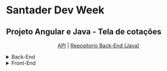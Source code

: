 # Santader Dev Week

## Projeto Angular e Java - Tela de cotações

<p align="center">
<a href="https://lcds-cotacoes-santander.herokuapp.com/cotacoes/swagger-ui.html" target="_blank">API</a>
| <a href="https://github.com/lcds90/cotacoes-santander-java" target="_blank">Repositorio Back-End (Java)</a>
</p>

<details>
    <summary>Back-End</summary>
    <div>
    <p>
        Foi utilizado o site <a href="https://start.spring.io/" target="_blank" rel="noopener noreferrer">Spring Initializr</a><br>
        Ele oferece um template pronto para começar um projeto com o Maven.<br>
        O package name define as estruturas de pastas. <br>
        Foi utilizado a depedencies Spring Web, para facilitar na criação de endpoints REST. <br>
        O arquivo JAR (Java ARchive) é projeto compilado. <br>
        Deploy será no heroku, pois tem integração direta com heroku.
    </p>
    <p>
    Estrutura do projeto
    <ul>
        <li>
            src = source <br>
            <ul>
                <li>
                    main = Todos os arquivos da aplicação estão centralizados aqui. <br>
                    <ul>
                        <li>java = a classe main junto com o nome do pacote inicializa a aplicacao</li>
                        <li>resources = recursos da aplicaćão que sao utilizadas, trocamos a extensão do arquivo application de <del>properties</del> para <strong>yml</strong> para melhor visualizacão da estrutura</li>
                    </ul>
                </li>
                <li>test = Todos os testes de unidades estarão presentes nesta pasta.</li>
            </ul>
        </li>
    </ul>
    </p>
    <p>
    Um fator muito importante da utilizacao do spring, é justamente que ele facilita muitas necessidades do dia a dia do desenvolvimento, sem ter que estar reinventando a roda
    </p>
    <p>
    O maven é uma ferramenta que fica responsável pelo gerenciamento das depedências na aplicacão <br>
    Grande parte das bibliotecas estão disponíveis no site Maven Repository
    </p>
    <p>
    <h2>Objetivos</h2>
    <ol>
        <li>Aprender REST / API / JSON</li>
        <li>Criar camada de Controller</li>
        <li>Criar API's</li>
        <li>Documentar API com OPEN API</li>
    </ol>
    <ul>
        <li>A sigla REST vem de <em>Representational State Transfer</em>, é uma definićão de características fundamentais para construcã́o de aplicacões web com boas práticas.</li>
        <li>
            A sigla API vem de <em>Application Programming Interface</em>, são conjunto de rotinas e padrões estabelecidos por uma aplicaćão, é onde o front-end faz as requisićões para o back-end <br>
            <ul>
                <li><strong>GET</strong>: Obter recurso</li>
                <li><strong>POST</strong>: Criar recurso</li>
                <li><strong>PUT</strong>: Atualizar recurso</li>
                <li><strong>DELETE</strong>: Remover recurso</li>
            </ul>
        Toda resposta dos métodos HTTP são retornados com o Code Response
            <ul>
                <li><strong>1XX</strong>: Informaćões Gerais</li>
                <li><strong>2XX</strong>: Sucesso</li>
                <li><strong>3XX</strong>: Redirecionamento</li>
                <li><strong>4XX</strong>: Erros relacionados ao dados no lado servidor ou cliente</li>
                <li><strong>5XX</strong>: Erro no servidor</li>
            </ul>
        </li>    
        <li>
            <strong>JSON</strong>: Forma genérica de troca de informaćões/dados entre sistemas.
        </li>
        </ul>
    </p>
    <p>Utilizamos o controller para divisão de camadas e responsabilidades</p>
    <p>Antes de criar o endpoint, mapeie a camada do model para abstrair objetos do mundo real, no caso da aplicaćão seria "stock"<br>
    No mapeamento do model criamos o <strong>DTO</strong>: Data Transfer Object </p>
    <p>Um arquivo Bean é inicializado junto com o Main quando há anotaćão @Bean</p>
    <p>Para o Swagger UI, acessar o link http://localhost:8080/cotacoes/swagger-ui/</p>
    <h2>Docker</h2>
    <p>
        Docker é uma ferramenta que trabalha com containers, compartilha recursos de maquina e cria um mini sistema de pastas, uma maquina apartada dentro do root. Consegue trabalhar com dinamismo, subir microservićos, trabalhar com muitas requisićòes, balanceamento de carga e escalabilidade.
        <ul>
            <li><a href="https://docs.docker.com/" target="_blank">Docker Docs</a> </li>
            <li><a target="_blank" href="hub.docker.com">Hub Docker</a></li>
        </ul>
    </p>
    <p>
        A entidade é o banco de dados refletido na aplicaćão back-end
    </p>
    <p>
        <i>DTO</i>: Possui a responsabilidade de se comunicar com o lado de quem está solicitando a informaćão fazendo uma requisićão
    </p>
    <p>
        <i>Repository</i>: Camada responsavel com a interaćão do banco de dados. Onde ocorre operaćòes de get, post, put e delete.
    </p>
    <p>
        <i>Service</i>: Determina o que será chamado com a requisićão, é a camada intermediária e cuida da regra de negócio da aplicaćão.
    </p>
    <p>
        <i>Mapper</i>: Não há como passar puramente o que vem do controller para o service, para a transformaćão do objeto é criado o mapper
    </p>
</div> 
</details>

<details>
    <summary>Front-End</summary>
    <div>
        <p>
        O que é um componente? <br>
        Componentes são trechos de códigos separados onde você pode definir a responsabilidade de cada um separadando a aplicação em pequenos pedaços para fácil manunteção e responsabilidade.
        </p>
        <p>
        No angular é muito importante encapsular as páginas por contexto e uma funcionalidade que faz uso disso é separando a aplicação com criação de módulos.
        </p>
        <p>
        Com o sistema de rotas, é possível renderizar componentes específicos dependendo da rota utilizada.
        </p>
    </div>
</details>